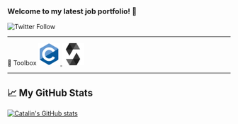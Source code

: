 ### Welcome to my latest job portfolio! 👋
![Twitter Follow](https://img.shields.io/twitter/follow/brandon_ponce1?style=social)








---

🧰 Toolbox
<a href="https://tapasadhikary.com">
<img src="https://github.com/devicons/devicon/blob/master/icons/c/c-original.svg" alt="C Logo" width="50" height="50"/> </a>
<img src="https://github.com/devicons/devicon/blob/master/icons/solidity/solidity-original.svg" alt="Solidity Logo" width="50" height="50"/>
 

---
## &#x1f4c8; My GitHub Stats

[![Catalin's GitHub stats](https://github-readme-stats.vercel.app/api?username=Br4ndonP0nce&theme=radical)](https://github.com/anuraghazra/github-readme-stats)


